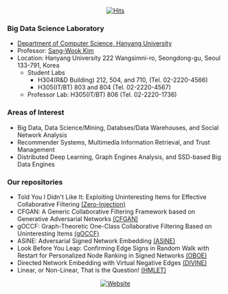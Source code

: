 <div align=center>

[![Hits](https://hits.seeyoufarm.com/api/count/incr/badge.svg?url=https%3A%2F%2Fgithub.com%2FBigdasgit&count_bg=%2379C83D&title_bg=%23555555&icon=&icon_color=%23E7E7E7&title=hits&edge_flat=false)](https://hits.seeyoufarm.com)

</div>

### Big Data Science Laboratory
- [Department of Computer Science, Hanyang University](https://software.hanyang.ac.kr/)
- Professor: [Sang-Wook Kim](http://www.agape.hanyang.ac.kr/members/prof)
- Location: Hanyang University 222 Wangsimni-ro, Seongdong-gu, Seoul 133-791, Korea
  - Student Labs
    - H304(R&D Building) 212, 504, and 710,  (Tel. 02-2220-4566)
    - H305(IT/BT) 803 and 804 (Tel. 02-2220-4567)
  - Professor Lab: H305(IT/BT) 806 (Tel. 02-2220-1736)

###  Areas of Interest
- Big Data, Data Science/Mining, Databses/Data Warehouses, and Social Network Analysis
- Recommender Systems, Multimedia Information Retrieval, and Trust Management
- Distributed Deep Learning, Graph Engines Analysis, and SSD-based Big Data Engines

### Our repositories
- Told You I Didn't Like It: Exploiting Uninteresting Items for Effective Collaborative Filtering [(Zero-Injection)](https://github.com/Bigdasgit/Zero-Injection)
- CFGAN: A Generic Collaborative Filtering Framework based on Generative Adversarial Networks [(CFGAN)](https://github.com/Bigdasgit/CFGAN)
- gOCCF: Graph-Theoretic One-Class Collaborative Filtering Based on Uninteresting Items [(gOCCF)](https://github.com/Bigdasgit/gOCCF)
- ASiNE: Adversarial Signed Network Embedding [(ASiNE)](https://github.com/Bigdasgit/ASiNE)
- Look Before You Leap: Confirming Edge Signs in Random Walk with Restart for Personalized Node Ranking in Signed Networks [(OBOE)](https://github.com/Bigdasgit/OBOE)
- Directed Network Embedding with Virtual Negative Edges [(DIVINE)](https://github.com/Bigdasgit/divine)
- Linear, or Non-Linear, That is the Question! [(HMLET)](https://github.com/Bigdasgit/HMLET)


<div align=center>

[![Website](https://img.shields.io/website?label=Lab%20website&up_message=BigDas&url=http://www.agape.hanyang.ac.kr/)](http://www.agape.hanyang.ac.kr/)
</div>
